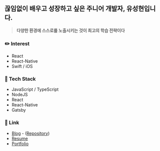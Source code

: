 ## **끊임없이 배우고 성장하고 싶은 주니어 개발자, 유성현입니다.** 
> **다양한 환경에 스스로를 노출시키는 것이 최고의 학습 전략이다**

### ✏️ Interest
- React
- React-Native
- Swift / iOS

### 💾 Tech Stack
- JavaScript / TypeScript
- NodeJS
- React
- React-Native
- Gatsby

### 🔗 Link
- [Blog](https://blog.sunghyun.co) - ([Repository](https://github.com/StationSoen/Blog))
- [Resume](https://blog.sunghyun.co/about/)
- [Portfolio](https://blog.sunghyun.co/portfolio)

